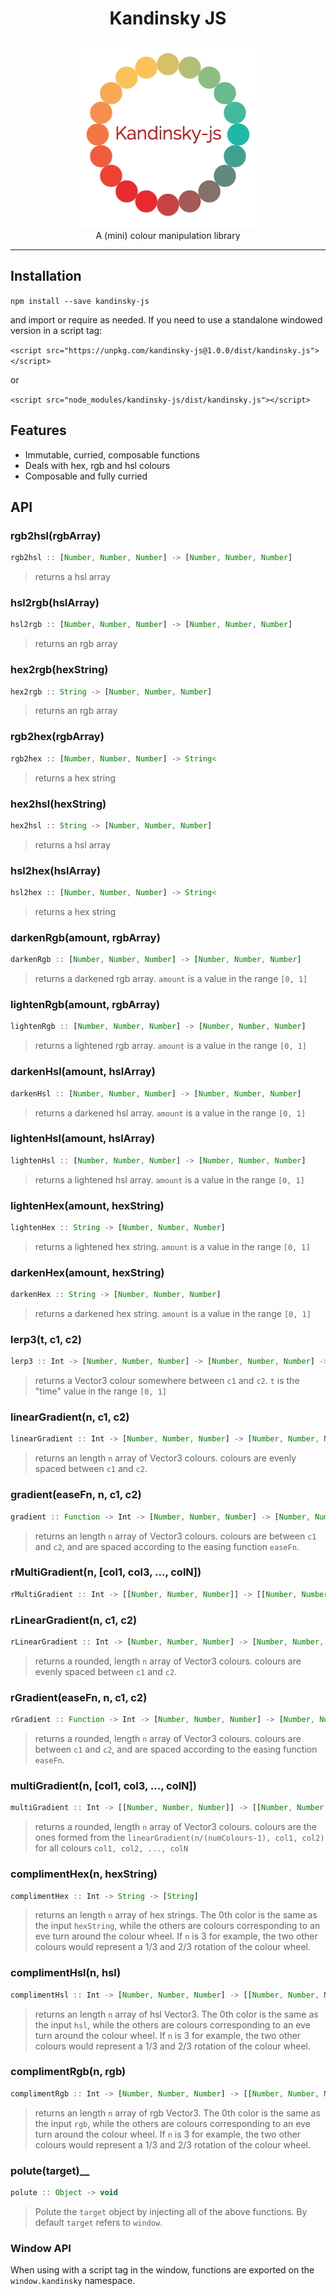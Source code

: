 <h1 align="center">Kandinsky JS</h1>
<p align="center">
  <img src="./logo.png"/>
  <br/>
  A (mini) colour manipulation library
</p>
<hr/>

## Installation

`npm install --save kandinsky-js`

and import or require as needed. If you need to use a standalone windowed version in a script tag:

`<script src="https://unpkg.com/kandinsky-js@1.0.0/dist/kandinsky.js"></script>`

or

`<script src="node_modules/kandinsky-js/dist/kandinsky.js"></script>`


## Features

- Immutable, curried, composable functions
- Deals with hex, rgb and hsl colours
- Composable and fully curried

## API

### __rgb2hsl(rgbArray)__

```javascript
rgb2hsl :: [Number, Number, Number] -> [Number, Number, Number]
```

> returns a hsl array

### __hsl2rgb(hslArray)__

```javascript
hsl2rgb :: [Number, Number, Number] -> [Number, Number, Number]
```

> returns an rgb array

### __hex2rgb(hexString)__

```javascript
hex2rgb :: String -> [Number, Number, Number]
```

> returns an rgb array

### __rgb2hex(rgbArray)__

```javascript
rgb2hex :: [Number, Number, Number] -> String<
```

> returns a hex string

### __hex2hsl(hexString)__

```javascript
hex2hsl :: String -> [Number, Number, Number]
```

> returns a hsl array

### __hsl2hex(hslArray)__

```javascript
hsl2hex :: [Number, Number, Number] -> String<
```

> returns a hex string

### __darkenRgb(amount, rgbArray)__

```javascript
darkenRgb :: [Number, Number, Number] -> [Number, Number, Number]
```

> returns a darkened rgb array. `amount` is a value in the range `[0, 1]`

### __lightenRgb(amount, rgbArray)__

```javascript
lightenRgb :: [Number, Number, Number] -> [Number, Number, Number]
```

> returns a lightened rgb array. `amount` is a value in the range `[0, 1]`

### __darkenHsl(amount, hslArray)__

```javascript
darkenHsl :: [Number, Number, Number] -> [Number, Number, Number]
```

> returns a darkened hsl array. `amount` is a value in the range `[0, 1]`

### __lightenHsl(amount, hslArray)__

```javascript
lightenHsl :: [Number, Number, Number] -> [Number, Number, Number]
```

> returns a lightened hsl array. `amount` is a value in the range `[0, 1]`

### __lightenHex(amount, hexString)__

```javascript
lightenHex :: String -> [Number, Number, Number]
```

> returns a lightened hex string. `amount` is a value in the range `[0, 1]`

### __darkenHex(amount, hexString)__

```javascript
darkenHex :: String -> [Number, Number, Number]
```

> returns a darkened hex string. `amount` is a value in the range `[0, 1]`

### __lerp3(t, c1, c2)__

```javascript
lerp3 :: Int -> [Number, Number, Number] -> [Number, Number, Number] -> [Number, Number, Number]
```

> returns a Vector3 colour somewhere between `c1` and `c2`. `t` is the "time" value in the range `[0, 1]`

### __linearGradient(n, c1, c2)__

```javascript
linearGradient :: Int -> [Number, Number, Number] -> [Number, Number, Number] -> [[Number, Number, Number]
```

> returns an length `n` array of Vector3 colours. colours are evenly spaced between `c1` and `c2`.

### __gradient(easeFn, n, c1, c2)__

```javascript
gradient :: Function -> Int -> [Number, Number, Number] -> [Number, Number, Number] -> [[Number, Number, Number]
```

> returns an length `n` array of Vector3 colours. colours are between `c1` and `c2`, and are spaced according to the easing function `easeFn`.

### __rMultiGradient(n, [col1, col3, ..., colN])__

```javascript
rMultiGradient :: Int -> [[Number, Number, Number]] -> [[Number, Number, Number]
```

### __rLinearGradient(n, c1, c2)__

```javascript
rLinearGradient :: Int -> [Number, Number, Number] -> [Number, Number, Number] -> [[Number, Number, Number]
```

> returns a rounded, length `n` array of Vector3 colours. colours are evenly spaced between `c1` and `c2`.

### __rGradient(easeFn, n, c1, c2)__

```javascript
rGradient :: Function -> Int -> [Number, Number, Number] -> [Number, Number, Number] -> [[Number, Number, Number]
```

> returns a rounded, length `n` array of Vector3 colours. colours are between `c1` and `c2`, and are spaced according to the easing function `easeFn`.

### __multiGradient(n, [col1, col3, ..., colN])__

```javascript
multiGradient :: Int -> [[Number, Number, Number]] -> [[Number, Number, Number]
```

> returns a rounded, length `n` array of Vector3 colours. colours are the ones formed from the `linearGradient(n/(numColours-1), col1, col2)` for all colours `col1, col2, ..., colN`

### __complimentHex(n, hexString)__

```javascript
complimentHex :: Int -> String -> [String]
```

> returns an length `n` array of hex strings. The 0th color is the same as the input `hexString`, while the others are colours corresponding to an eve turn around the colour wheel. If `n` is 3 for example, the two other colours would represent a 1/3 and 2/3 rotation of the colour wheel.

### __complimentHsl(n, hsl)__

```javascript
complimentHsl :: Int -> [Number, Number, Number] -> [[Number, Number, Number]]
```

> returns an length `n` array of hsl Vector3. The 0th color is the same as the input `hsl`, while the others are colours corresponding to an eve turn around the colour wheel. If `n` is 3 for example, the two other colours would represent a 1/3 and 2/3 rotation of the colour wheel.

### __complimentRgb(n, rgb)__

```javascript
complimentRgb :: Int -> [Number, Number, Number] -> [[Number, Number, Number]]
```

> returns an length `n` array of rgb Vector3. The 0th color is the same as the input `rgb`, while the others are colours corresponding to an eve turn around the colour wheel. If `n` is 3 for example, the two other colours would represent a 1/3 and 2/3 rotation of the colour wheel.

### polute(target)__

```javascript
polute :: Object -> void
```

> Polute the `target` object by injecting all of the above functions. By default `target` refers to `window`.


### Window API

When using with a script tag in the window, functions are exported on the `window.kandinsky` namespace.